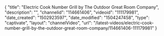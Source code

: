 {
    "title": "Electric Cook Number Grill by The Outdoor Great Room Company",
    "description": "",
    "channelid": "114661406",
    "videoid": "111179981",
    "date_created": "1502923597",
    "date_modified": "1504247458",
    "type": "captivate",
    "layout": "channelVideo",
    "url": "\/latest-videos\/electric-cook-number-grill-by-the-outdoor-great-room-company\/114661406-111179981"
}